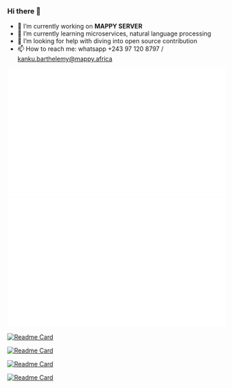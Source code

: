 ### Hi there 👋

<!--
**VirgoCoachman/VirgoCoachman** is a ✨ _special_ ✨ repository because its `README.md` (this file) appears on your GitHub profile.

Here are some ideas to get you started:

- 🔭 I’m currently working on ...
- 🌱 I’m currently learning ...
- 👯 I’m looking to collaborate on ...
- 🤔 I’m looking for help with ...
- 💬 Ask me about ...
- 📫 How to reach me: ...
- 😄 Pronouns: ...
- ⚡ Fun fact: ...
-->

- 🔭 I’m currently working on **MAPPY SERVER**
- 🌱 I’m currently learning microservices, natural language processing
- 🤔 I’m looking for help with diving into open source contribution
- 📫 How to reach me: whatsapp +243 97 120 8797 / kanku.barthelemy@mappy.africa

![](https://github.com/VirgoCoachman/github-stats/blob/master/generated/overview.svg)
![](https://github.com/VirgoCoachman/github-stats/blob/master/generated/languages.svg)


[![Readme Card](https://github-readme-stats.vercel.app/api/pin/?username=VirgoCoachman&show_icons=true&repo=Smart_traffic_light)](https://github.com/VirgoCoachman/Smart_traffic_light)

[![Readme Card](https://github-readme-stats.vercel.app/api/pin/?username=VirgoCoachman&show_icons=true&repo=skills-land)](https://github.com/VirgoCoachman/skills-land)

[![Readme Card](https://github-readme-stats.vercel.app/api/pin/?username=VirgoCoachman&show_icons=true&repo=Virjo-Virtual-Assistant)](https://github.com/VirgoCoachman/Virjo-Virtual-Assistant)


[![Readme Card](https://github-readme-stats.vercel.app/api/pin/?username=VirgoCoachman&show_icons=true&repo=Puzzle)](https://github.com/VirgoCoachman/Puzzle)


